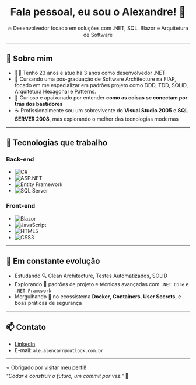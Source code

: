 <h1 align="center">Fala pessoal, eu sou o Alexandre! 👋</h1>

<p align="center">
  🔥 Desenvolvedor focado em soluções com .NET, SQL, Blazor e Arquitetura de Software
</p>

---

## 🚀 Sobre mim

- 👨‍💻 Tenho 23 anos e atuo há 3 anos como desenvolvedor .NET
- 🧠 Cursando uma pós-graduação de Software Architecture na FIAP, focado em me especializar em padrões projeto como DDD, TDD, SOLID, Arquitetura Hexagonal e Patterns.
- 🔨 Curioso e apaixonado por entender **como as coisas se conectam por trás dos bastidores**
- ☕ Profissionalmente sou um sobrevivente do **Visual Studio 2005** e **SQL SERVER 2008**, mas explorando o melhor das tecnologias modernas 

---

## 💼 Tecnologias que trabalho

### Back-end
- ![C#](https://img.shields.io/badge/C%23-239120?style=flat&logo=c-sharp&logoColor=white)
- ![ASP.NET](https://img.shields.io/badge/ASP.NET-blue?style=flat&logo=.net)
- ![Entity Framework](https://img.shields.io/badge/Entity%20Framework-68217A?style=flat&logo=.net)
- ![SQL Server](https://img.shields.io/badge/SQL_Server-CC2927?style=flat&logo=microsoft-sql-server&logoColor=white)

### Front-end
- ![Blazor](https://img.shields.io/badge/Blazor-512BD4?style=flat&logo=blazor)
- ![JavaScript](https://img.shields.io/badge/JavaScript-F7DF1E?style=flat&logo=javascript&logoColor=black)
- ![HTML5](https://img.shields.io/badge/HTML5-E34F26?style=flat&logo=html5&logoColor=white)
- ![CSS3](https://img.shields.io/badge/CSS3-1572B6?style=flat&logo=css3&logoColor=white)

---

## 🧠 Em constante evolução

- Estudando 🔍 Clean Architecture, Testes Automatizados, SOLID
- Explorando 🔧 padrões de projeto e técnicas avançadas com `.NET Core` e `.NET Framework`
- Mergulhando 🐳 no ecossistema **Docker**, **Containers**, **User Secrets**, e boas práticas de segurança


---

## 📫 Contato

- [LinkedIn](https://www.linkedin.com/alexandre-alencar-795b33216) 
- E-mail: `ale.alencarr@outlook.com.br` 

---

⭐ Obrigado por visitar meu perfil!  
_"Codar é construir o futuro, um commit por vez."_ 🚀

